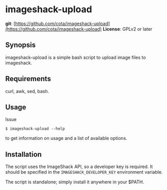 imageshack-upload
=================

**git**:          [https://github.com/cota/imageshack-upload](https://github.com/cota/imageshack-upload)
**License**:      GPLv2 or later

Synopsis
--------
imageshack-upload is a simple bash script to upload image files to imageshack.

Requirements
------------
curl, awk, sed, bash.

Usage
-----
Issue

	$ imageshack-upload --help

to get information on usage and a list of available options.

Installation
------------
The script uses the ImageShack API, so a developer key is required. It should be
specified in the `IMAGESHACK_DEVELOPER_KEY` environment variable.

The script is standalone; simply install it anywhere in your $PATH.
